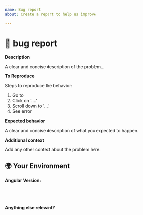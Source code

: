 ```yaml
---
name: Bug report
about: Create a report to help us improve

---
```


<!---
Oh hi there! 😄 

To expedite issue processing please search open and closed issues before submitting a new one. Existing issues often contain information about workarounds, resolution, or progress updates.
-->


# 🐞 bug report

**Description**

A clear and concise description of the problem...


**To Reproduce**
<!--
Please create minimal reproduction of the issue starting with this template: https://stackblitz.com/fork/angular-issue-repro2
-->

Steps to reproduce the behavior:
1. Go to <!-- stackblitz url --> 
2. Click on '....'
3. Scroll down to '....'
4. See error

**Expected behavior**

A clear and concise description of what you expected to happen.


**Additional context**

Add any other context about the problem here.


## 🌍 Your Environment

**Angular Version:**
<pre><code>
<!-- run `ng version` and paste output below -->

</code></pre>

**Anything else relevant?**
<!-- Is this a browser specific issue? If so, please specify the browser and version. -->

<!-- Does any of these matter operating system version, IDE, package manager, HTTP server, ... -->
